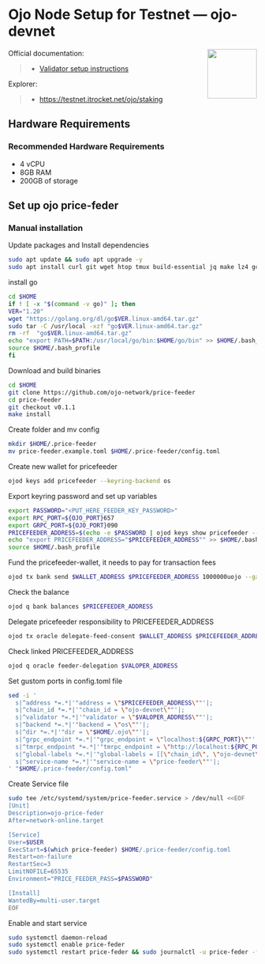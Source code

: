 <div>
<h1 align="left" style="display: flex;"> Ojo Node Setup for Testnet — ojo-devnet</h1>
<img src="https://avatars.githubusercontent.com/u/110753560?s=200&v=4"  style="float: right;" width="100" height="100"></img>
</div>

Official documentation:
>- [Validator setup instructions](https://docs.ojo.network/sauron-testnet/joining-as-a-validator)

Explorer:
>-  https://testnet.itrocket.net/ojo/staking


## Hardware Requirements
### Recommended Hardware Requirements 
 - 4 vCPU
 - 8GB RAM
 - 200GB of storage

## Set up ojo price-feder
### Manual installation

Update packages and Install dependencies

~~~bash
sudo apt update && sudo apt upgrade -y
sudo apt install curl git wget htop tmux build-essential jq make lz4 gcc -y
~~~

install go

~~~bash
cd $HOME
if ! [ -x "$(command -v go)" ]; then
VER="1.20"
wget "https://golang.org/dl/go$VER.linux-amd64.tar.gz"
sudo tar -C /usr/local -xzf "go$VER.linux-amd64.tar.gz"
rm -rf  "go$VER.linux-amd64.tar.gz"
echo "export PATH=$PATH:/usr/local/go/bin:$HOME/go/bin" >> $HOME/.bash_profile
source $HOME/.bash_profile
fi
~~~

Download and build binaries

~~~bash
cd $HOME
git clone https://github.com/ojo-network/price-feeder
cd price-feeder
git checkout v0.1.1
make install
~~~

Create folder and mv config

~~~bash
mkdir $HOME/.price-feeder
mv price-feeder.example.toml $HOME/.price-feeder/config.toml
~~~

Create new wallet for pricefeeder

~~~bash
ojod keys add pricefeeder --keyring-backend os
~~~

Export keyring password and set up variables

~~~bash
export PASSWORD="<PUT_HERE_FEEDER_KEY_PASSWORD>"
export RPC_PORT=${OJO_PORT}657
export GRPC_PORT=${OJO_PORT}090
PRICEFEEDER_ADDRESS=$(echo -e $PASSWORD | ojod keys show pricefeeder --keyring-backend os -a)
echo "export PRICEFEEDER_ADDRESS="$PRICEFEEDER_ADDRESS"" >> $HOME/.bash_profile
source $HOME/.bash_profile
~~~

Fund the pricefeeder-wallet, it needs to pay for transaction fees

~~~bash
ojod tx bank send $WALLET_ADDRESS $PRICEFEEDER_ADDRESS 1000000uojo --gas auto --gas-adjustment 1.3
~~~

Check the balance

~~~bash
ojod q bank balances $PRICEFEEDER_ADDRESS
~~~

Delegate pricefeeder responsibility to PRICEFEEDER_ADDRESS

~~~bash
ojod tx oracle delegate-feed-consent $WALLET_ADDRESS $PRICEFEEDER_ADDRESS --from $WALLET  --gas auto --gas-adjustment 1.3
~~~

Check linked PRICEFEEDER_ADDRESS

~~~bash
ojod q oracle feeder-delegation $VALOPER_ADDRESS
~~~

Set gustom ports in config.toml file

~~~bash
sed -i '
  s|^address *=.*|'"address = \"$PRICEFEEDER_ADDRESS\""'|;
  s|^chain_id *=.*|'"chain_id = \"ojo-devnet\""'|;
  s|^validator *=.*|'"validator = \"$VALOPER_ADDRESS\""'|;
  s|^backend *=.*|'"backend = \"os\""'|;
  s|^dir *=.*|'"dir = \"$HOME/.ojo\""'|;
  s|^grpc_endpoint *=.*|'"grpc_endpoint = \"localhost:${GRPC_PORT}\""'|;
  s|^tmrpc_endpoint *=.*|'"tmrpc_endpoint = \"http://localhost:${RPC_PORT}\""'|;
  s|^global-labels *=.*|'"global-labels = [[\"chain_id\", \"ojo-devnet\"]]"'|;
  s|^service-name *=.*|'"service-name = \"price-feeder\""'|;
' "$HOME/.price-feeder/config.toml"
~~~

Create Service file

~~~bash
sudo tee /etc/systemd/system/price-feeder.service > /dev/null <<EOF
[Unit]
Description=ojo-price-feder
After=network-online.target

[Service]
User=$USER
ExecStart=$(which price-feeder) $HOME/.price-feeder/config.toml
Restart=on-failure
RestartSec=3
LimitNOFILE=65535
Environment="PRICE_FEEDER_PASS=$PASSWORD"

[Install]
WantedBy=multi-user.target
EOF
~~~

Enable and start service

~~~bash
sudo systemctl daemon-reload
sudo systemctl enable price-feder
sudo systemctl restart price-feder && sudo journalctl -u price-feder -f
~~~

